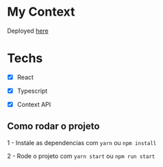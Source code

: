 # My Context 

Deployed <a href="https://dio-pwa-covid19.vercel.app/">here</a>

# Techs

- [x] React
- [x] Typescript
- [x] Context API



## Como rodar o projeto

1 - Instale as dependencias com `yarn` ou `npm install`

2 - Rode o projeto com `yarn start` ou `npm run start`
